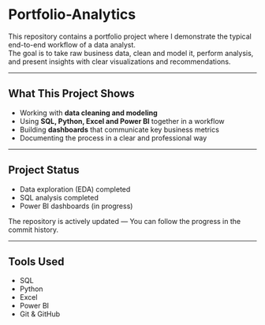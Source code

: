 # Portfolio-Analytics

This repository contains a portfolio project where I demonstrate the typical end-to-end workflow of a data analyst.  
The goal is to take raw business data, clean and model it, perform analysis, and present insights with clear visualizations and recommendations.

---

## What This Project Shows
- Working with **data cleaning and modeling**  
- Using **SQL, Python, Excel and Power BI** together in a workflow  
- Building **dashboards** that communicate key business metrics  
- Documenting the process in a clear and professional way  

---

## Project Status
- Data exploration (EDA) completed
- SQL analysis completed
- Power BI dashboards (in progress)

The repository is actively updated — You can follow the progress in the commit history.

---

## Tools Used
- SQL  
- Python  
- Excel  
- Power BI  
- Git & GitHub  

